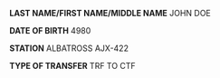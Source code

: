 **LAST NAME/FIRST NAME/MIDDLE NAME**
JOHN DOE

**DATE OF BIRTH**
4980

**STATION**
ALBATROSS AJX-422

**TYPE OF TRANSFER**
TRF TO CTF
